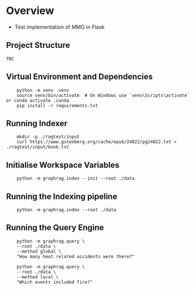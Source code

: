 # Overview

- Test implementation of MMG in Flask

## Project Structure

```
TBC

```

## Virtual Environment and Dependencies

```
    python -m venv .venv
    source venv/bin/activate  # On Windows use `venv\Scripts\activate` or conda activate .conda
    pip install -r requirements.txt
```

## Running Indexer

```
    mkdir -p ./ragtest/input
    curl https://www.gutenberg.org/cache/epub/24022/pg24022.txt > ./ragtest/input/book.txt
```


## Initialise Workspace Variables

```
    python -m graphrag.index --init --root ./data
```

## Running the Indexing pipeline

```
    python -m graphrag.index --root ./data
```

## Running the Query Engine

```
    python -m graphrag.query \
    --root ./data \
    --method global \
    "How many heat related accidents were there?"
```

```
    python -m graphrag.query \
    --root ./data \
    --method local \
    "Which events included fire?"
```